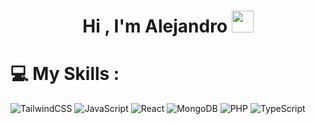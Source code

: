 <h1 align="center">Hi , I'm Alejandro <img src="https://media.giphy.com/media/hvRJCLFzcasrR4ia7z/giphy.gif" width="35"></h1>

# 💻 My Skills :
![TailwindCSS](https://img.shields.io/badge/tailwindcss-%2338B2AC.svg?style=for-the-badge&logo=tailwind-css&logoColor=white)  ![JavaScript](https://img.shields.io/badge/javascript-%23323330.svg?style=for-the-badge&logo=javascript&logoColor=%23F7DF1E) ![React](https://img.shields.io/badge/react-%2320232a.svg?style=for-the-badge&logo=react&logoColor=%2361DAFB) 
![MongoDB](https://img.shields.io/badge/MongoDB-%234ea94b.svg?style=for-the-badge&logo=mongodb&logoColor=white)
	![PHP](https://img.shields.io/badge/php-%23777BB4.svg?style=for-the-badge&logo=php&logoColor=white)
	![TypeScript](https://img.shields.io/badge/typescript-%23007ACC.svg?style=for-the-badge&logo=typescript&logoColor=white)
